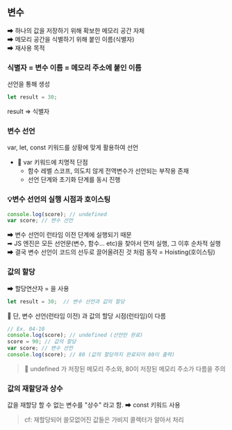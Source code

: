 ## 변수
➡ 하나의 값을 저장하기 위해 확보한 메모리 공간 자체  
➡ 메모리 공간을 식별하기 위해 붙인 이름(식별자)  
➡ 재사용 목적

### 식별자 = 변수 이름 = 메모리 주소에 붙인 이름
선언을 통해 생성
```js
let result = 30; 
```
result => 식별자

### 변수 선언
var, let, const 키워드를 상황에 맞게 활용하여 선언

- 🚨 var 키워드에 치명적 단점
  - 함수 레벨 스코프, 의도치 않게 전역변수가 선언되는 부작용 존재
  - 선언 단계와 초기화 단계를 동시 진행


### 💡변수 선언의 실행 시점과 호이스팅
```js
console.log(score); // undefined
var score; // 변수 선언
```
➡ 변수 선언이 런타임 이전 단계에 실행되기 때문  
➡ JS 엔진은 모든 선언문(변수, 함수... etc)을 찾아서 먼저 실행, 그 이후 순차적 실행
➡ 결국 변수 선언이 코드의 선두로 끌어올려진 것 처럼 동작 = Hoisting(호이스팅)


### 값의 할당
➡ 할당연산자 = 을 사용
```js
let result = 30;  // 변수 선언과 값의 할당
```
🚨 단, 변수 선언(런타임 이전) 과 값의 할당 시점(런타임)이 다름

```js
// Ex. 04-10
console.log(score); // undefined (선언만 완료)
score = 90; // 값의 할당
var score; // 변수 선언
console.log(score); // 80 (값의 할당까지 완료되어 80이 출력)
```
> 🚨 undefined 가 저장된 메모리 주소와, 80이 저장된 메모리 주소가 다름을 주의

### 값의 재할당과 상수
값을 재할당 할 수 없는 변수를 "상수" 라고 함.
➡ const 키워드 사용

> cf: 재할당되어 쓸모없어진 값들은 가비지 콜렉터가 알아서 처리